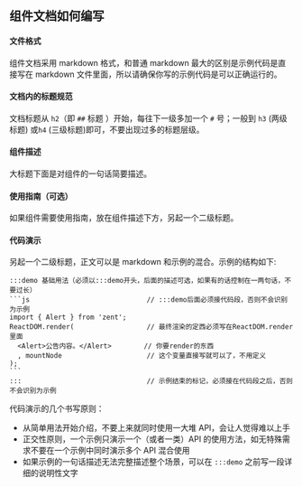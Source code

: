## 组件文档如何编写

#### 文件格式

组件文档采用 markdown 格式，和普通 markdown 最大的区别是示例代码是直接写在 markdown 文件里面，所以请确保你写的示例代码是可以正确运行的。

#### 文档内的标题规范

文档标题从 `h2`（即 `##` 标题 ）开始，每往下一级多加一个 `#` 号；一般到 `h3` (两级标题) 或`h4` (三级标题)即可，不要出现过多的标题层级。

#### 组件描述

大标题下面是对组件的一句话简要描述。

#### 使用指南（可选）

如果组件需要使用指南，放在组件描述下方，另起一个二级标题。

#### 代码演示

另起一个二级标题，正文可以是 markdown 和示例的混合。示例的结构如下:

    :::demo 基础用法（必须以:::demo开头，后面的描述可选，如果有的话控制在一两句话，不要过长）
    ```js                             // :::demo后面必须接代码段，否则不会识别为示例
    import { Alert } from 'zent';
    ReactDOM.render(                  // 最终渲染的定西必须写在ReactDOM.render里面
      <Alert>公告内容。</Alert>        // 你要render的东西
      , mountNode                     // 这个变量直接写就可以了，不用定义
    );
    ```
    :::                               // 示例结束的标记，必须接在代码段之后，否则不会识别为示例

代码演示的几个书写原则：

- 从简单用法开始介绍，不要上来就同时使用一大堆 API，会让人觉得难以上手
- 正交性原则，一个示例只演示一个（或者一类）API 的使用方法，如无特殊需求不要在一个示例中同时演示多个 API 混合使用
- 如果示例的一句话描述无法完整描述整个场景，可以在 `:::demo` 之前写一段详细的说明性文字
